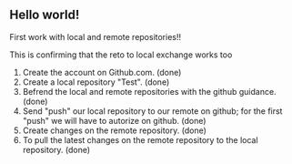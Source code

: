 ## Hello world!

First work with local and remote repositories!!

This is confirming that the reto to local exchange works too

1. Create the account on Github.com. (done)
2. Create a local repository "Test". (done)
3. Befrend the local and remote repositories with the github guidance. (done)
4. Send "push" our local repository to our remote on github; for the first "push" we will have to autorize on github. (done)
5. Create changes on the remote repository. (done)
6. To pull the latest changes on the remote repository to the local repository. (done)
